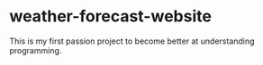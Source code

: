 # weather-forecast-website
This is my first passion project to become better at understanding programming. 
